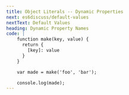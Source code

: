 ```yaml
---
title: Object Literals -- Dynamic Properties
next: es6discuss/default-values
nextText: Default Values
heading: Dynamic Property Names
code: |
    function make(key, value) {
      return {
        [key]: value
      }
    }

    var made = make('foo', 'bar');

    console.log(made);
---
```

